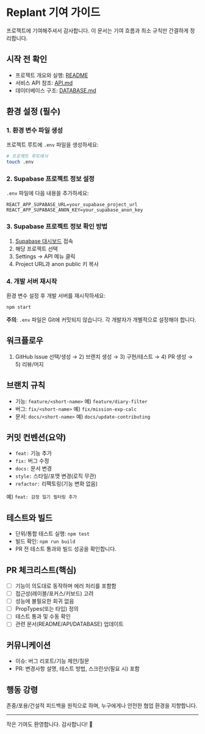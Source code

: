 # Replant 기여 가이드

프로젝트에 기여해주셔서 감사합니다. 이 문서는 기여 흐름과 최소 규칙만 간결하게 정리합니다.

## 시작 전 확인
- 프로젝트 개요와 실행: [README](../README.md)
- 서비스 API 참조: [API.md](./API.md)
- 데이터베이스 구조: [DATABASE.md](./DATABASE.md)

## 환경 설정 (필수)

### 1. 환경 변수 파일 생성
프로젝트 루트에 `.env` 파일을 생성하세요:

```bash
# 프로젝트 루트에서
touch .env
```

### 2. Supabase 프로젝트 정보 설정
`.env` 파일에 다음 내용을 추가하세요:

```env
REACT_APP_SUPABASE_URL=your_supabase_project_url
REACT_APP_SUPABASE_ANON_KEY=your_supabase_anon_key
```

### 3. Supabase 프로젝트 정보 확인 방법
1. [Supabase 대시보드](https://supabase.com/dashboard) 접속
2. 해당 프로젝트 선택
3. Settings → API 메뉴 클릭
4. Project URL과 anon public 키 복사

### 4. 개발 서버 재시작
환경 변수 설정 후 개발 서버를 재시작하세요:

```bash
npm start
```

**주의**: `.env` 파일은 Git에 커밋되지 않습니다. 각 개발자가 개별적으로 설정해야 합니다.

## 워크플로우
1) GitHub Issue 선택/생성 → 2) 브랜치 생성 → 3) 구현/테스트 → 4) PR 생성 → 5) 리뷰/머지

## 브랜치 규칙
- 기능: `feature/<short-name>` 예) `feature/diary-filter`
- 버그: `fix/<short-name>` 예) `fix/mission-exp-calc`
- 문서: `docs/<short-name>` 예) `docs/update-contributing`

## 커밋 컨벤션(요약)
- `feat:` 기능 추가
- `fix:` 버그 수정
- `docs:` 문서 변경
- `style:` 스타일/포맷 변경(로직 무관)
- `refactor:` 리팩토링(기능 변화 없음)

예) `feat: 감정 일기 필터링 추가`

## 테스트와 빌드
- 단위/통합 테스트 실행: `npm test`
- 빌드 확인: `npm run build`
- PR 전 테스트 통과와 빌드 성공을 확인합니다.

## PR 체크리스트(핵심)
- [ ] 기능이 의도대로 동작하며 에러 처리를 포함함
- [ ] 접근성(레이블/포커스/키보드) 고려
- [ ] 성능에 불필요한 회귀 없음
- [ ] PropTypes(또는 타입) 정의
- [ ] 테스트 통과 및 수동 확인
- [ ] 관련 문서(README/API/DATABASE) 업데이트

## 커뮤니케이션
- 이슈: 버그 리포트/기능 제안/질문
- PR: 변경사항 설명, 테스트 방법, 스크린샷(필요 시) 포함

## 행동 강령
존중/포용/건설적 피드백을 원칙으로 하며, 누구에게나 안전한 협업 환경을 지향합니다.

---

작은 기여도 환영합니다. 감사합니다! 🌱